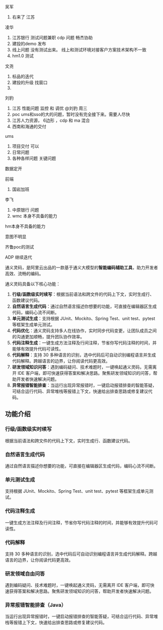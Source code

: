 
吴军

1. 右来了 江苏

凌华

1. 江苏银行 测试问题兼职 cdp 问题 畅杰协助 
2. 建投的demo 发布
3. 线上问题 没有测试出来。 线上和测试环境对接客户方案技术架构不一致
4. hm1.0 测试 

文尧

1. 标品的迭代
2. 建投的升级 找窗口
3. 

刘豹

1. 江苏 性能问题 监控 和 调优 @刘豹 周三
2. poc ums和sso的大的问题，暂时没有完全接下来。需要人尽快
3.  江苏人力资源， 6边形 ，cdp 和 ma 混合
4. 西南和海通的交付

ums
1. 项目交付 可以
2. 日常问题
3. 各种各样问题 关键问题


数据定开

前端
1. 国岩加班

李飞
1. 中原银行 问题
2. wmc 本身不具备的能力

 hm本身不具备的能力

意图不明显




齐鲁poc的测试

ADP 继续迭代







通义灵码，是阿里云出品的一款基于通义大模型的**智能编码辅助工具**，助力开发者高效、流畅的编码。

通义灵码具备以下核心功能：

1. **行级/函数级实时续写**：根据当前语法和跨文件的代码上下文，实时生成行、函数建议代码。
2. **自然语言生成代码**：通过自然语言描述你想要的功能，可直接在编辑器区生成代码，编码心流不间断。
3. **单元测试生成**：支持根据 JUnit、Mockito、Spring Test、unit test、pytest 等框架生成单元测试。
4. **代码优化**：通义灵码支持多人在线协作，实时同步代码变更，让团队成员之间的沟通更加顺畅，提升团队协作效率。
5. **代码注释生成**：一键生成方法注释及行间注释，节省你写代码注释的时间，并能够有效提升代码可读性。
6. **代码解释**：支持 30 多种语言的识别，选中代码后可自动识别编程语言并生成代码解释。跨越语言的边界，让你阅读代码更高效。
7. **研发领域知识问答**：遇到编码疑问、技术难题时，一键唤起通义灵码，无需离开 IDE 客户端，即可快速获得答案和解决思路。聚焦研发领域知识的问答，帮助开发者快速解决问题。
8. **异常报错智能排查**：当运行出现异常报错时，一键启动报错排查的智能答疑，可结合运行代码、异常堆栈等报错上下文，快速给出排查思路或修复建议代码。


## **功能介绍**
### **行级/函数级实时续写**
根据当前语法和跨文件的代码上下文，实时生成行、函数建议代码。
### **自然语言生成代码**

通过自然语言描述你想要的功能，可直接在编辑器区生成代码，编码心流不间断。
### **单元测试生成**

支持根据 JUnit、Mockito、Spring Test、unit test、pytest 等框架生成单元测试。
### **代码注释生成**

一键生成方法注释及行间注释，节省你写代码注释的时间，并能够有效提升代码可读性。
### **代码解释**
支持 30 多种语言的识别，选中代码后可自动识别编程语言并生成代码解释。跨越语言的边界，让你阅读代码更高效。
### **研发领域自由问答**
遇到编码疑问、技术难题时，一键唤起通义灵码，无需离开 IDE 客户端，即可快速获得答案和解决思路。聚焦研发领域知识的问答，帮助开发者快速解决问题。
### **异常报错智能排查（Java）**

当运行出现异常报错时，一键启动报错排查的智能答疑，可结合运行代码、异常堆栈等报错上下文，快速给出排查思路或修复建议代码。
